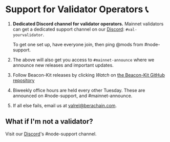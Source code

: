 # Support for Validator Operators 📞

1. **Dedicated Discord channel for validator operators.**
Mainnet validators can get a dedicated support channel on our [Discord](https://discord.gg/berachain): `#val-yourvalidator`.
   
   To get one set up, have everyone join, then ping @mods from #node-support. 
2. The above will also get you access to `#mainnet-announce` where we announce new releases and important updates.
3. Follow Beacon-Kit releases by clicking *Watch* on [the Beacon-Kit GitHub repository](https://github.com/berachain/beacon-kit)
4. Biweekly office hours are held every other Tuesday. These are announced on #node-support, and #mainnet-announce.
5. If all else fails, email us at <a href="mailto:valrel@berachain.com">valrel@berachain.com</a>.

## What if I'm not a validator?

Visit our [Discord](https://discord.gg/berachain)'s #node-support channel. 

